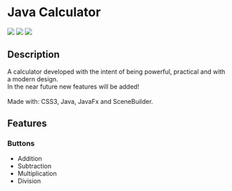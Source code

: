 <h1>Java Calculator</h1>

<img src="https://img.shields.io/badge/Java-Version%2011.0.9-orange"> <img src="https://img.shields.io/badge/JavaFx-Version%2011.0.2-green"> <img src="https://img.shields.io/badge/SceneBuilder-Version%2011.0.0-red">

<h2>Description</h2>

A calculator developed with the intent of being powerful, practical and with a modern design.
<br>
In the near future new features will be added!
<br><br>
Made with: CSS3, Java, JavaFx and SceneBuilder.

<h2>Features</h2>

<h3>Buttons</h3>

<ul>
    <li>Addition</li>
    <li>Subtraction</li>
    <li>Multiplication</li>
    <li>Division</li>
</ul>
